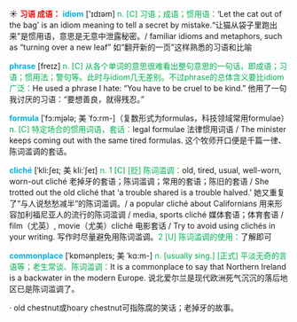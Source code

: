 ☀ <font color="red">**习语 成语：**</font>
<font color="sky blue">**idiom**</font> ['ɪdɪəm] 
<font color="#00b050">n. [C] 习语；成语；惯用语：</font>‘Let the cat out of the bag’ is an idiom meaning to tell a secret by mistake.“让猫从袋子里跑出来”是惯用语，意思是无意中泄露秘密。/ familiar idioms and metaphors, such as “turning over a new leaf” 如“翻开新的一页”这样熟悉的习语和比喻

<font color="sky blue">**phrase**</font> [freɪz] 
<font color="#00b050">n. [C] 从各个单词的意思很难看出整句意思的一句话，即成语；习语；惯用法；警句等。此时与idiom几无差别。不过phrase的总体含义要比idiom广泛：</font>He used a phrase I hate: “You have to be cruel to be kind.” 他用了一句我讨厌的习语：“要想善良，就得残忍。”
           
<font color="sky blue">**formula**</font> [ˈfɔ:mjələ; 美 ˈfɔ:rm-]（复数形式为formulas，科技领域常用formulae）
<font color="#00b050">n. [C] 特定场合的惯用词语，套话：</font>legal formulae 法律惯用词语 / The minister keeps coming out with the same tired formulas. 这个牧师开口便是千篇一律、陈词滥调的套话。
           
<font color="sky blue">**cliché**</font> [ˈkli:ʃeɪ; 美 kli:ˈʃeɪ]
<font color="#00b050">n. 1 [C] [贬] 陈词滥调：</font>old, tired, usual, well-worn, worn-out cliché 老掉牙的套语；陈词滥调；常用的套语；陈旧的套语 / She trotted out the old cliché that ‘a trouble shared is a trouble halved.’ 她又重复了“与人说愁愁减半”的陈词滥调。/ a popular cliché about Californians 用来形容加利福尼亚人的流行的陈词滥调 / media, sports cliché 媒体套语；体育套语 / film（尤英）, movie（尤美）cliché 电影套话 / Try to avoid using clichés in your writing. 写作时尽量避免用陈词滥调。<font color="#00b050">2 [U] 陈词滥调的使用：</font>了解即可

<font color="sky blue">**commonplace**</font> [ˈkɒmənpleɪs; 美 ˈkɑ:m-]
<font color="#00b050">n. [usually sing.] [正式] 平淡无奇的言语等；老生常谈、陈词滥调：</font>It is a commonplace to say that Northern Ireland is a backwater in the modern Europe. 说北爱尔兰是现代欧洲死气沉沉的落后地区已是陈词滥调了。

· old chestnut或hoary chestnut可指陈腐的笑话；老掉牙的故事。